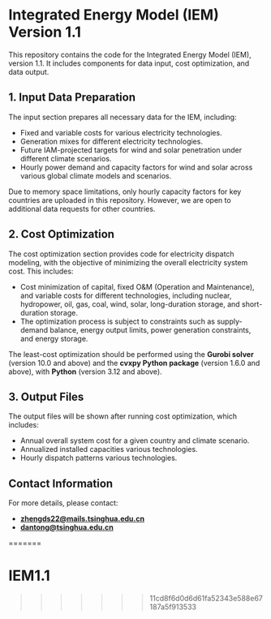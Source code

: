 
# Integrated Energy Model (IEM) Version 1.1

This repository contains the code for the Integrated Energy Model (IEM), version 1.1. It includes components for data input, cost optimization, and data output.

## 1. Input Data Preparation
The input section prepares all necessary data for the IEM, including:

- Fixed and variable costs for various electricity technologies.
- Generation mixes for different electricity technologies.
- Future IAM-projected targets for wind and solar penetration under different climate scenarios.
- Hourly power demand and capacity factors for wind and solar across various global climate models and scenarios.

Due to memory space limitations, only hourly capacity factors for key countries are uploaded in this repository. However, we are open to additional data requests for other countries.

## 2. Cost Optimization
The cost optimization section provides code for electricity dispatch modeling, with the objective of minimizing the overall electricity system cost. This includes:

-  Cost minimization of capital, fixed O&M (Operation and Maintenance), and variable costs for different technologies, including nuclear, hydropower, oil, gas, coal, wind, solar, long-duration storage, and short-duration storage.
- The optimization process is subject to constraints such as supply-demand balance, energy output limits, power generation constraints, and energy storage.

The least-cost optimization should be performed using the **Gurobi solver** (version 10.0 and above) and the **cvxpy Python package** (version 1.6.0 and above), with **Python** (version 3.12 and above).

## 3. Output Files
The output files will be shown after running cost optimization, which  includes:

- Annual overall system cost for a given country and climate scenario.
- Annualized installed capacities various technologies.
- Hourly dispatch patterns various technologies.


## Contact Information
For more details, please contact:

- **zhengds22@mails.tsinghua.edu.cn**
- **dantong@tsinghua.edu.cn**

=======
# IEM1.1
>>>>>>> 11cd8f6d0d6d61fa52343e588e67187a5f913533
